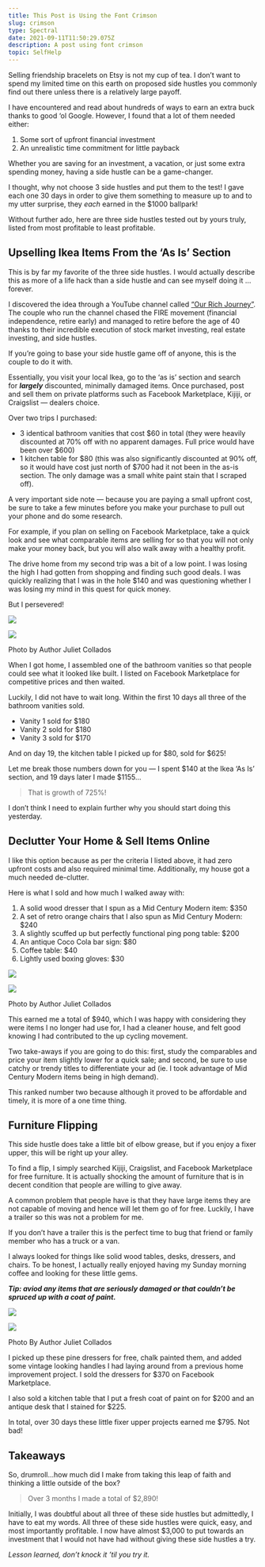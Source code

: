```yaml
---
title: This Post is Using the Font Crimson
slug: crimson
type: Spectral
date: 2021-09-11T11:50:29.075Z
description: A post using font crimson
topic: SelfHelp
---
```

Selling friendship bracelets on Etsy is not my cup of tea. I don’t want to spend my limited time on this earth on proposed side hustles you commonly find out there unless there is a relatively large payoff.

I have encountered and read about hundreds of ways to earn an extra buck thanks to good ‘ol Google. However, I found that a lot of them needed either:

1. Some sort of upfront financial investment
2. An unrealistic time commitment for little payback

Whether you are saving for an investment, a vacation, or just some extra spending money, having a side hustle can be a game-changer.

I thought, why not choose 3 side hustles and put them to the test! I gave each one 30 days in order to give them something to measure up to and to my utter surprise, they *each* earned in the $1000 ballpark!

Without further ado, here are three side hustles tested out by yours truly, listed from most profitable to least profitable.


## **Upselling Ikea Items From the ‘As Is’ Section**

This is by far my favorite of the three side hustles. I would actually describe this as more of a life hack than a side hustle and can see myself doing it …forever.

I discovered the idea through a YouTube channel called [“Our Rich Journey”](https://www.youtube.com/channel/UChObmEJP3bgGUXJGc2ePP3Q). The couple who run the channel chased the FIRE movement (financial independence, retire early) and managed to retire before the age of 40 thanks to their incredible execution of stock market investing, real estate investing, and side hustles.

If you’re going to base your side hustle game off of anyone, this is the couple to do it with.

Essentially, you visit your local Ikea, go to the ‘as is’ section and search for ***largely*** discounted, minimally damaged items. Once purchased, post and sell them on private platforms such as Facebook Marketplace, Kijiji, or Craigslist — dealers choice.

Over two trips I purchased:

* 3 identical bathroom vanities that cost $60 in total (they were heavily discounted at 70% off with no apparent damages. Full price would have been over $600)
* 1 kitchen table for $80 (this was also significantly discounted at 90% off, so it would have cost just north of $700 had it not been in the as-is section. The only damage was a small white paint stain that I scraped off).

A very important side note — because you are paying a small upfront cost, be sure to take a few minutes before you make your purchase to pull out your phone and do some research.

For example, if you plan on selling on Facebook Marketplace, take a quick look and see what comparable items are selling for so that you will not only make your money back, but you will also walk away with a healthy profit.

The drive home from my second trip was a bit of a low point. I was losing the high I had gotten from shopping and finding such good deals. I was quickly realizing that I was in the hole $140 and was questioning whether I was losing my mind in this quest for quick money.

But I persevered!

![](https://miro.medium.com/max/30/1*2ukenVXDoWgdyJRkQ3seQw.jpeg?q=20)

![](https://miro.medium.com/max/700/1*2ukenVXDoWgdyJRkQ3seQw.jpeg)

Photo by Author Juliet Collados

When I got home, I assembled one of the bathroom vanities so that people could see what it looked like built. I listed on Facebook Marketplace for competitive prices and then waited.

Luckily, I did not have to wait long. Within the first 10 days all three of the bathroom vanities sold.

* Vanity 1 sold for $180
* Vanity 2 sold for $180
* Vanity 3 sold for $170

And on day 19, the kitchen table I picked up for $80, sold for $625!

Let me break those numbers down for you — I spent $140 at the Ikea ‘As Is’ section, and 19 days later I made $1155…

> That is growth of 725%!

I don’t think I need to explain further why you should start doing this yesterday.

## Declutter Your Home & Sell Items Online

I like this option because as per the criteria I listed above, it had zero upfront costs and also required minimal time. Additionally, my house got a much needed de-clutter.

Here is what I sold and how much I walked away with:

1. A solid wood dresser that I spun as a Mid Century Modern item: $350
2. A set of retro orange chairs that I also spun as Mid Century Modern: $240
3. A slightly scuffed up but perfectly functional ping pong table: $200
4. An antique Coco Cola bar sign: $80
5. Coffee table: $40
6. Lightly used boxing gloves: $30

![](https://miro.medium.com/max/30/1*HPG-O5YAo_El9ZbLqJNRGg.jpeg?q=20)

![](https://miro.medium.com/max/700/1*HPG-O5YAo_El9ZbLqJNRGg.jpeg)

Photo by Author Juliet Collados

This earned me a total of $940, which I was happy with considering they were items I no longer had use for, I had a cleaner house, and felt good knowing I had contributed to the up cycling movement.

Two take-aways if you are going to do this: first, study the comparables and price your item slightly lower for a quick sale; and second, be sure to use catchy or trendy titles to differentiate your ad (ie. I took advantage of Mid Century Modern items being in high demand).

This ranked number two because although it proved to be affordable and timely, it is more of a one time thing.

## Furniture Flipping

This side hustle does take a little bit of elbow grease, but if you enjoy a fixer upper, this will be right up your alley.

To find a flip, I simply searched Kijiji, Craigslist, and Facebook Marketplace for free furniture. It is actually shocking the amount of furniture that is in decent condition that people are willing to give away.

A common problem that people have is that they have large items they are not capable of moving and hence will let them go of for free. Luckily, I have a trailer so this was not a problem for me.

If you don’t have a trailer this is the perfect time to bug that friend or family member who has a truck or a van.

I always looked for things like solid wood tables, desks, dressers, and chairs. To be honest, I actually really enjoyed having my Sunday morning coffee and looking for these little gems.

***Tip: aviod any items that are seriously damaged or that couldn’t be spruced up with a coat of paint.***

![](https://miro.medium.com/max/23/1*Dsw5gfoQn7oniERzCjbK2g.jpeg?q=20)

![](https://miro.medium.com/max/700/1*Dsw5gfoQn7oniERzCjbK2g.jpeg)

Photo By Author Juliet Collados

I picked up these pine dressers for free, chalk painted them, and added some vintage looking handles I had laying around from a previous home improvement project. I sold the dressers for $370 on Facebook Marketplace.

I also sold a kitchen table that I put a fresh coat of paint on for $200 and an antique desk that I stained for $225.

In total, over 30 days these little fixer upper projects earned me $795. Not bad!

## Takeaways

So, drumroll…how much did I make from taking this leap of faith and thinking a little outside of the box?

> Over 3 months I made a total of $2,890!

Initially, I was doubtful about all three of these side hustles but admittedly, I have to eat my words. All three of these side hustles were quick, easy, and most importantly profitable. I now have almost $3,000 to put towards an investment that I would not have had without giving these side hustles a try.

*Lesson learned, don’t knock it ’til you try it.*

